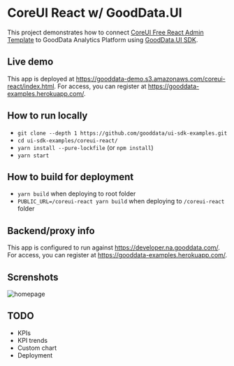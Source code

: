 # CoreUI React w/ GoodData.UI

This project demonstrates how to connect [CoreUI Free React Admin Template](https://coreui.io/react/) to GoodData Analytics Platform using [GoodData.UI SDK](https://sdk.gooddata.com/gooddata-ui/).

## Live demo

This app is deployed at https://gooddata-demo.s3.amazonaws.com/coreui-react/index.html. For access, you can register at https://gooddata-examples.herokuapp.com/.

## How to run locally

* `git clone --depth 1 https://github.com/gooddata/ui-sdk-examples.git`
* `cd ui-sdk-examples/coreui-react/`
* `yarn install --pure-lockfile` (or `npm install`)
* `yarn start`

## How to build for deployment

* `yarn build` when deploying to root folder
* `PUBLIC_URL=/coreui-react yarn build` when deploying to `/coreui-react` folder

## Backend/proxy info

This app is configured to run against https://developer.na.gooddata.com/. For access, you can register at https://gooddata-examples.herokuapp.com/.

## Screnshots

![homepage](https://raw.githubusercontent.com/gooddata/ui-sdk-examples/master/coreui-react/public/screen.png "Homepage")

## TODO

* KPIs
* KPI trends
* Custom chart
* Deployment
